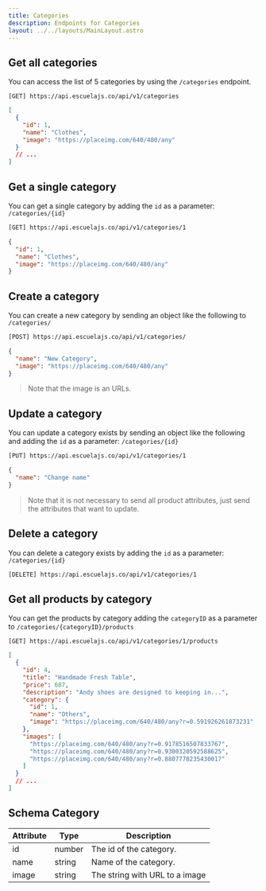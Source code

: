 ```yaml
---
title: Categories
description: Endpoints for Categories
layout: ../../layouts/MainLayout.astro
---
```


## Get all categories

You can access the list of 5 categories by using the `/categories` endpoint.

```
[GET] https://api.escuelajs.co/api/v1/categories
```

```json
[
  {
    "id": 1,
    "name": "Clothes",
    "image": "https://placeimg.com/640/480/any"
  }
  // ...
]
```

## Get a single category

You can get a single category by adding the `id` as a parameter: `/categories/{id}`

```bash
[GET] https://api.escuelajs.co/api/v1/categories/1
```

```json
{
  "id": 1,
  "name": "Clothes",
  "image": "https://placeimg.com/640/480/any"
}
```

## Create a category

You can create a new category by sending an object like the following to `/categories/`

```bash
[POST] https://api.escuelajs.co/api/v1/categories/
```

```json
{
  "name": "New Category",
  "image": "https://placeimg.com/640/480/any"
}
```

> Note that the image is an URLs.

## Update a category

You can update a category exists by sending an object like the following and adding the `id` as a parameter: `/categories/{id}`

```bash
[PUT] https://api.escuelajs.co/api/v1/categories/1
```

```json
{
  "name": "Change name"
}
```

> Note that it is not necessary to send all product attributes, just send the attributes that want to update.

## Delete a category

You can delete a category exists by adding the `id` as a parameter: `/categories/{id}`

```bash
[DELETE] https://api.escuelajs.co/api/v1/categories/1
```

## Get all products by category

You can get the products by category adding the `categoryID` as a parameter to `/categories/{categoryID}/products`

```
[GET] https://api.escuelajs.co/api/v1/categories/1/products
```

```json
[
  {
    "id": 4,
    "title": "Handmade Fresh Table",
    "price": 687,
    "description": "Andy shoes are designed to keeping in...",
    "category": {
      "id": 1,
      "name": "Others",
      "image": "https://placeimg.com/640/480/any?r=0.591926261873231"
    },
    "images": [
      "https://placeimg.com/640/480/any?r=0.9178516507833767",
      "https://placeimg.com/640/480/any?r=0.9300320592588625",
      "https://placeimg.com/640/480/any?r=0.8807778235430017"
    ]
  }
  // ...
]
```

## Schema Category

| Attribute | Type   | Description                    |
| --------- | ------ | ------------------------------ |
| id        | number | The id of the category.        |
| name      | string | Name of the category.          |
| image     | string | The string with URL to a image |
